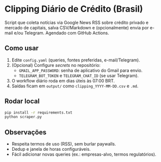 # Clipping Diário de Crédito (Brasil)

Script que coleta notícias via Google News RSS sobre crédito privado e mercado de capitais, salva CSV/Markdown e (opcionalmente) envia por e-mail e/ou Telegram. Agendado com GitHub Actions.

## Como usar
1. Edite `config.yaml` (queries, fontes preferidas, e-mail/Telegram).
2. (Opcional) Configure *secrets* no repositório:
   - `GMAIL_APP_PASSWORD`: senha de aplicativo do Gmail para envio.
   - `TELEGRAM_BOT_TOKEN` e `TELEGRAM_CHAT_ID` (se usar Telegram).
3. O workflow diário roda em dias úteis às 07:00 BRT.
4. Saídas ficam em `output/` como `clipping_YYYY-MM-DD.csv` e `.md`.

## Rodar local
```bash
pip install -r requirements.txt
python scraper.py
```

## Observações
- Respeita termos de uso (RSS), sem burlar paywalls.
- Dedup e janela de horas configuráveis.
- Fácil adicionar novas queries (ex.: empresas-alvo, termos regulatórios).
